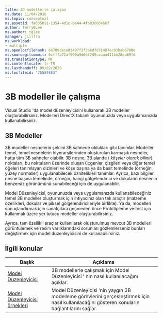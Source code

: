 ```yaml
---
title: 3D modellerle çalışma
ms.date: 11/04/2016
ms.topic: conceptual
ms.assetid: fa035091-1354-4d1c-be44-4fb83860466f
author: TerryGLee
ms.author: tglee
manager: jillfra
ms.workload:
- multiple
ms.openlocfilehash: 60789dece03487f3f3a6dfd71407ec03bab6700e
ms.sourcegitcommit: 6cfffa72af599a9d667249caaaa411bb28ea69fd
ms.translationtype: MT
ms.contentlocale: tr-TR
ms.lasthandoff: 09/02/2020
ms.locfileid: "75589883"
---
```

# <a name="work-with-3d-models"></a>3B modeller ile çalışma

Visual Studio 'da model düzenleyicisini kullanarak 3B modeller oluşturabilirsiniz. Modelleri DirectX tabanlı oyununuzda veya uygulamanızda kullanabilirsiniz.

## <a name="3d-models"></a>3B Modeller

3B modeller nesnelerin şeklini 3B sahnede oldukları gibi tanımlar. Modeller temel, temel nesnelerin hiyerarşilerinden oluşturulan karmaşık nesneler, hatta tüm 3B sahneler olabilir. 3B nesne, 3B alanda ( *köşeler olarak bilinir*) noktaları, bu noktaların üzerinde oluşan üçgenler, çizgileri veya diğer temel öğeleri tanımlayan dizinleri ve köşe başına ya da basit temelinde (örneğin, yüzey normaller) uygulanabilecek öznitelikleri tanımlar. Ayrıca, bazı bilgiler nesne başına temelinde, örneğin, hangi gölgelendirici ve dokuların nesnenin benzersiz görünümünü sunabileceği için de uygulanabilir.

Model Düzenleyicisi, oyununuzda veya uygulamanızda kullanabileceğiniz temel 3B modeller oluşturmak için ihtiyacınız olan tek araçtır (malzeme özellikleri, dokular ve piksel gölgelendiricileriyle birlikte). Ya da, modelleri sonuçlandırmak için sanatçılara geçmeden önce Prototipleme ve test için kullanmak üzere yer tutucu modeller oluşturabilirsiniz.

Ayrıca, tam özellikli araçlar kullanılarak oluşturulmuş mevcut 3B modelleri görüntülemek ve resim varlıklarındaki sorunları gözlemlerseniz bunları değiştirmek için model düzenleyicisini de kullanabilirsiniz.

## <a name="related-topics"></a>İlgili konular

|Başlık|Açıklama|
|-----------|-----------------|
|[Model Düzenleyicisi](../designers/model-editor.md)|3B modellerle çalışmak için Model Düzenleyicisi ' nin nasıl kullanılacağını açıklar.|
|[Model Düzenleyicisi örnekleri](../designers/how-to-create-a-basic-3-d-model.md)|Model Düzenleyicisi 'nin yaygın 3B modelleme görevlerini gerçekleştirmek için nasıl kullanılacağını gösteren konuların bağlantılarını sağlar.|
